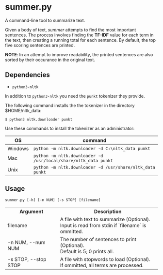 # summer.py
A command-line tool to summarize text.

Given a body of text, _summer_ attempts to find the most important sentences. The process involves finding the **TF-IDF** value for each term in the text, then creating a running total for each sentence. By default, the top five scoring sentences are printed.

**NOTE**: In an attempt to improve readability, the printed sentences are also sorted by their occurance in the original text.

## Dependencies
- `python3-nltk`

In addition to `python3-nltk` you need the `punkt` tokenizer they provide.

The following command installs the the tokenizer in the directory $HOME/nltk_data:

    $ python3 nltk.downloader punkt

Use these commands to install the tokenizer as an administrator:

|OS     |command                                                        |
|-------|---------------------------------------------------------------|
|Windows|`python -m nltk.downloader -d C:\nltk_data punkt`              |
|Mac    |`python -m nltk.downloader -d /usr/local/share/nltk_data punkt`|
|Unix   |`python -m nltk.downloader -d /usr/share/nltk_data punkt`      |

## Usage

    summer.py [-h] [-n NUM] [-s STOP] [filename]

<table>
  <tr>
    <th>Argument</th>
    <th>Description</th>
  </tr>
  <tr>
    <td>filename</td>
    <td>A file with text to summarize (Optional).<br/>
        Input is read from stdin if `filename` is ommitted.</td>
  </tr>
  <tr>
    <td>-n NUM, --num NUM</td>
    <td>The number of sentences to print (Optional).<br/>
        Default is 5; 0 prints all.</td>
  </tr>
  <tr>
    <td>-s STOP, --stop STOP</td>
    <td>A file with stopwords to load (Optional).<br/>
        If ommitted, all terms are processed.</td>
  </tr>
</table>
